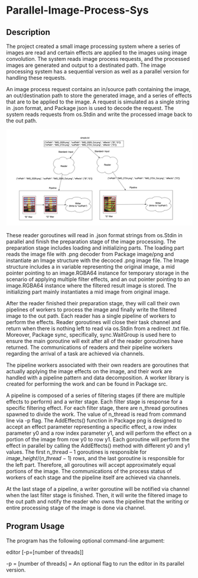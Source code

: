 # Parallel-Image-Process-Sys


## Description


The project created a small image processing system where a series of images are read and certain effects are applied to the images using image convolution. The system reads image process requests, and the processed images are generated and output to a destinated path. The image processing system has a sequential version as well as a parallel version for handling these requests.


An image process request contains an in/source path containing the image, an out/destination path to store the generated image, and a series of effects that are to be applied to the image. A request is simulated as a single string in .json format, and Package json is used to decode the request. The system reads requests from os.Stdin and write the processed image back to the out path.


![image](https://github.com/luke-wz-wang/Post_Img/blob/master/image-process-sys.png?raw=true)


These reader goroutines will read in .json format strings from os.Stdin in parallel and finish the preparation stage of the image processing. The preparation stage includes loading and initializing parts. The loading part reads the image file with .png decoder from Package image/png and instantiate an Image structure with the decoced .png image
file. The Image structure includes a in variable representing the original image, a mid pointer pointing to an image.RGBA64 instance for temporary storage in the scenario of applying multiple filter effects, and an out pointer pointing to an image.RGBA64 instance where the filtered result image is stored. The initializing part mainly instantiates a mid image from original image.


After the reader finished their preparation stage, they will call their own pipelines of workers to process the image and finally write the filtered image to the out path. Each reader has a single pipeline of workers to perform the effects. Reader goroutines will close their task channel and return when there is nothing left to read via os.Stdin from a redirect .txt file. Moreover, Package sync, specifically, sync.WaitGroup is used here to ensure the main goroutine will exit after all of the reader goroutines have returned. The communications of readers and their pipeline workers regarding the arrival of a task are achieved via channels.


The pipeline workers associated with their own readers are goroutines that actually applying the image effects on the image, and their work are handled with a pipeline pattern and data decomposition. A worker library is created for performing the work and can be found in Package src.


A pipeline is composed of a series of filtering stages (if there are multiple effects to perform) and a writer stage. Each filter stage is response for a specific filtering effect. For each filter stage, there are n_thread goroutines spawned to divide the work. The value of n_thread is read from command line via -p flag. The AddEffects() function in Package png is designed to accept an effect parameter representing a specific effect, a row index parameter y0 and a row index parameter y1, and will perform the effect on a portion of the image from row y0 to row y1. Each goroutine will perform the effect in parallel by calling the AddEffects() method with different y0 and y1 values. The first n_thread – 1 goroutines is responsible for 𝑖𝑚𝑎𝑔𝑒_h𝑒𝑖𝑔h𝑡/(𝑛_𝑡h𝑟𝑒𝑎𝑑 − 1) rows, and the last goroutine is responsible for the left part. Therefore, all goroutines will accept approximately equal portions of the image. The communications of the process status of workers of each stage and the pipeline itself are achieved via channels.


At the last stage of a pipeline, a writer goroutine will be notified via channel when the last filter stage is finished. Then, it will write the filtered image to the out path and notify the reader who owns the pipeline that the writing or entire processing stage of the image is done via channel.


## Program Usage

The program has the following optional command-line argument:

editor [-p=[number of threads]]

-p = [number of threads] = An optional flag to run the editor in its parallel version. 
